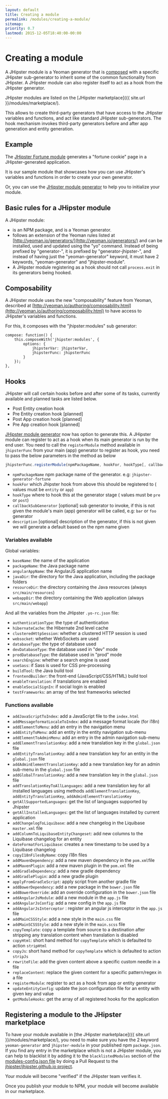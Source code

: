 ```yaml
---
layout: default
title: Creating a module
permalink: /modules/creating-a-module/
sitemap:
priority: 0.7
lastmod: 2015-12-05T18:40:00-00:00
---
```


# <i class="fa fa-cube"></i> Creating a module

A JHipster module is a Yeoman generator that is [composed](http://yeoman.io/authoring/composability.html) with a specific JHipster sub-generator to inherit some of the common functionality from JHipster. A JHipster module can also register itself to act as a hook from the JHipster generator.

JHipster modules are listed on the [JHipster marketplace]({{ site.url }}/modules/marketplace/).

This allows to create third-party generators that have access to the JHipster variables and functions, and act like standard JHipster sub-generators.
The hook mechanism invokes third-party generators before and after app generation and entity generation.

## Example

The [JHipster Fortune module](https://github.com/jdubois/generator-jhipster-fortune) generates a "fortune cookie" page in a JHipster-generated application.

It is our sample module that showcases how you can use JHipster's variables and functions in order to create your own generator.

Or, you can use the [JHipster module generator](https://github.com/jhipster/generator-jhipster-module) to help you to initialize your module.

## Basic rules for a JHipster module

A JHipster module:

- is an NPM package, and is a Yeoman generator.
- follows an extension of the Yeoman rules listed at [http://yeoman.io/generators/](http://yeoman.io/generators/) and can be installed, used and updated using the "yo" command. Instead of being prefixed by "generator-", it is prefixed by "generator-jhipster-", and instead of having just the "yeoman-generator" keyword, it must have 2 keywords, "yeoman-generator" and "jhipster-module".
- A JHipster module registering as a hook should not call `process.exit` in its generators being hooked.

## Composability

A JHipster module uses the new "composability" feature from Yeoman, described at [http://yeoman.io/authoring/composability.html](http://yeoman.io/authoring/composability.html) to have access to JHipster's variables and functions.

For this, it composes with the "jhipster:modules" sub generator:

    compose: function() {
        this.composeWith('jhipster:modules', {
            options: {
                jhipsterVar: jhipsterVar,
                jhipsterFunc: jhipsterFunc
            }
        });
    },

## Hooks

JHipster will call certain hooks before and after some of its tasks, currently available and planned tasks are listed below.

- Post Entity creation hook
- Pre Entity creation hook [planned]
- Post App creation hook [planned]
- Pre App creation hook [planned]

[JHipster module generator](https://github.com/jhipster/generator-jhipster-module) now has option to generate this.
A JHipster module can register to act as a hook when its main generator is run by the end user. You need to call the `registerModule` method available in `jhipsterFunc` from your main (app) generator to register as hook, you need to pass the below parameters in the method as below

```javascript
jhipsterFunc.registerModule(npmPackageName, hookFor, hookType[, callbackSubGenerator[, description]])
```

- `npmPackageName` npm package name of the generator. e.g: `jhipster-generator-fortune`
- `hookFor` which Jhipster hook from above this should be registered to ( values must be `entity` or `app`)
- `hookType` where to hook this at the generator stage ( values must be `pre` or `post`)
- `callbackSubGenerator` [optional] sub generator to invoke, if this is not given the module's main (app) generator will be called, e.g: `bar` or `foo` generator
- `description` [optional] description of the generator, if this is not given we will generate a default based on the npm name given

### Variables available

Global variables:

- `baseName`: the name of the application
- `packageName`: the Java package name
- `angularAppName`: the AngularJS application name
- `javaDir`: the directory for the Java application, including the package folders
- `resourceDir`: the directory containing the Java resources (always `src/main/resources`)
- `webappDir`: the directory containing the Web application (always `src/main/webapp`)

And all the variables from the JHipster `.yo-rc.json` file:

- `authenticationType`: the type of authentication
- `hibernateCache`: the Hibernate 2nd level cache
- `clusteredHttpSession`: whether a clustered HTTP session is used
- `websocket`: whether WebSockets are used
- `databaseType`: the type of database used
- `devDatabaseType`: the database used in "dev" mode
- `prodDatabaseType`: the database used in "prod" mode
- `searchEngine`: whether a search engine is used
- `useSass`: if Sass is used for CSS pre-processing
- `buildTool`: the Java build tool
- `frontendBuilder`: the front-end (JavaScript/CSS/HTML) build tool
- `enableTranslation`: if translations are enabled
- `enableSocialSignIn`: if social login is enabled
- `testFrameworks`: an array of the test frameworks selected

### Functions available

- `addJavaScriptToIndex`: add a JavaScript file to the `index.html`
- `addMessageformatLocaleToIndex`: add a message format locale (for i18n)
- `addElementToMenu`: add an entry in the navigation menu
- `addEntityToMenu`: add an entity in the entity navigation sub-menu
- `addElementToAdminMenu`: add an entry in the admin navigation sub-menu
- `addElementTranslationKey`: add a new translation key in the `global.json` file
- `addEntityTranslationKey`: add a new translation key for an entity in the `global.json` file
- `addAdminElementTranslationKey`: add a new translation key for an admin sub-menu in the `global.json` file
- `addGlobalTranslationKey`: add a new translation key in the `global.json` file
- `addTranslationKeyToAllLanguages`: add a new translation key for all installed languages using methods `addElementTranslationKey`, `addEntityTranslationKey`, `addAdminElementTranslationKey`
- `getAllSupportedLanguages`: get the list of languages supported by Jhipster
- `getAllInstalledLanguages`: get the list of languages installed by current application
- `addChangelogToLiquibase`: add a new changelog in the Liquibase `master.xml` file
- `addColumnToLiquibaseEntityChangeset`: add new columns to the Liquibase changelog for an entity
- `dateFormatForLiquibase`: creates a new timestamp to be used by a Liquibase changelog
- `copyI18nFilesByName`: copy i18n files
- `addMavenDependency`: add a new maven dependency in the `pom.xml`file
- `addMavenPlugin`: add a new maven plugin in the `pom.xml` file
- `addGradleDependency`: add a new gradle dependency
- `addGradlePlugin`: add a new gradle plugin
- `applyFromGradleScript`: apply script from another gradle file
- `addBowerDependency`: add a new package in the `bower.json` file
- `addBowerOverride`: add an override configuration in the `bower.json` file
- `addAngularJsModule`: add a new module in the `app.js` file
- `addAngularJsConfig`: add a new config in the `app.js` file
- `addAngularJsInterceptor` : register an angular js interceptor in the `app.js` file
- `addMainCSSStyle`: add a new style in the `main.css` file
- `addMainSCSSStyle`: add a new style in the `main.scss` file
- `copyTemplate`: copy a template from source to a destination after stripping any translation content when translation is disabled
- `copyHtml`: short hand method for `copyTemplate` which is defaulted to action `stripHtml`
- `copyJs`: short hand method for `copyTemplate` which is defaulted to action `stripJs`
- `rewriteFile`: add the given content above a specific custom needle in a file
- `replaceContent`: replace the given content for a specific pattern/regex in a file
- `registerModule`: register to act as a hook from app or entity generator
- `updateEntityConfig`: update the json configuration file for an entity with given key and value
- `getModuleHooks`: get the array of all registered hooks for the application

## Registering a module to the JHipster marketplace

To have your module available in [the JHipster marketplace]({{ site.url }}/modules/marketplace/), you need to make sure you have the 2 keyword `yeoman-generator` and `jhipster-module` in your published npm `package.json`.
If you find any entry in the marketplace which is not a JHipster module, you can help to blacklist it by adding it to the `blacklistedModules` section of the [modules-config.json file](https://github.com/jhipster/jhipster.github.io/blob/master/modules/marketplace/data/modules-config.json) by doing a Pull Request to the [jhipster/jhipster.github.io project](https://github.com/jhipster/jhipster.github.io).

Your module will become "verified" if the JHipster team verifies it.

Once you publish your module to NPM, your module will become available in our marketplace.
